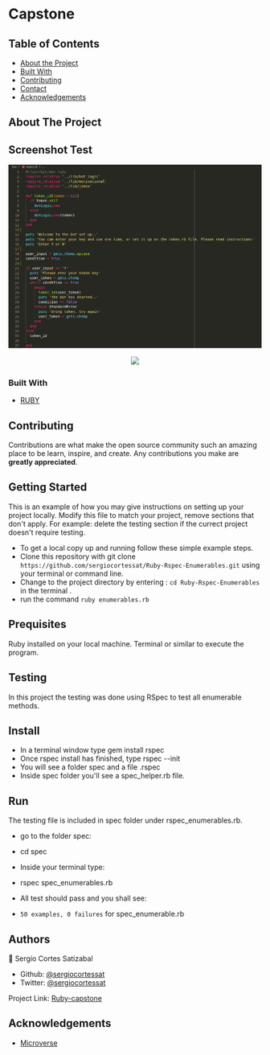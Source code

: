# Capstone

## Table of Contents

* [About the Project](#about-the-project)
* [Built With](#built-with)
* [Contributing](#contributing)
* [Contact](#contact)
* [Acknowledgements](#acknowledgements)

<!-- ABOUT THE PROJECT   -->
## About The Project


## Screenshot Test

<p align="center">
  <img height="auto" src="Screenshot.png">
</p>

<p align="center">
<img height="auto" src="rspec_enumerables.gif">
</p>

### Built With

* [RUBY](https://github.com/sergiocortessat/Ruby-Rspec-Enumerables/tree/rspec)

## Contributing

Contributions are what make the open source community such an amazing place to be learn, inspire, and create. Any contributions you make are **greatly appreciated**.

## Getting Started
This is an example of how you may give instructions on setting up your project locally. Modify this file to match your project, remove sections that don't apply. For example: delete the testing section if the currect project doesn't require testing.

- To get a local copy up and running follow these simple example steps.
- Clone this repository with git clone ```https://github.com/sergiocortessat/Ruby-Rspec-Enumerables.git``` using your terminal or command line.
- Change to the project directory by entering :
```cd Ruby-Rspec-Enumerables``` in the terminal .
- run the command ```ruby enumerables.rb```

## Prequisites

Ruby installed on your local machine.
Terminal or similar to execute the program.

## Testing
In this project the testing was done using RSpec to test all enumerable  methods.

## Install
- In a terminal window type gem install rspec
- Once rspec install has finished, type rspec --init
- You will see a folder spec and a file .rspec
- Inside spec folder you'll see a spec_helper.rb file.

## Run
The testing file is included in spec folder under rspec_enumerables.rb.
- go to the folder spec: 
- cd spec
- Inside your terminal type: 
- rspec spec_enumerables.rb
- All test should pass and you shall see:

 - `50 examples, 0 failures` for spec_enumerable.rb
 

## Authors

👤 Sergio Cortes Satizabal

- Github: [@sergiocortessat](https://github.com/sergiocortessat)
- Twitter: [@sergiocortessat](https://twitter.com/sergiocortessat)



Project Link: [Ruby-capstone](https://github.com/sergiocortessat/Ruby-Rspec-Enumerables/issues/2)


<!-- ACKNOWLEDGEMENTS -->
## Acknowledgements

* [Microverse](https://www.microverse.org/)


